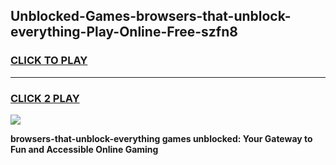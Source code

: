 
## Unblocked-Games-browsers-that-unblock-everything-Play-Online-Free-szfn8
<h3>
<a href="https://premium76.site?title=browsers-that-unblock-everything&ref=26A">CLICK TO PLAY</a></h3>
<hr>

<h3>
<a href="https://premium76.site?title=browsers-that-unblock-everything&ref=26A">CLICK 2 PLAY</a>
  
</h3>

<a href="https://premium76.site?title=browsers-that-unblock-everything&ref=26A"><img src="https://clearcache.store/games.png"></a>


**browsers-that-unblock-everything games unblocked: Your Gateway to Fun and Accessible Online Gaming**
